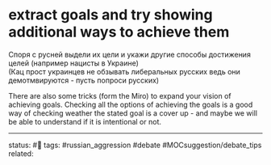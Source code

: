 # extract goals and try showing additional ways to achieve them

Споря с русней выдели их цели и укажи другие способы достижения целей (например нацисты в Украине)  
(Кац прост украинцев не обзывать либеральных русских ведь они демотмвируются - пусть попроси русских)

There are also some tricks (form the Miro) to expand your vision of achieving goals.
Checking all the options of achieving the goals is a good way of checking weather the stated goal is a cover up - and maybe we will be able to understand if it is intentional or not.


---
status: #🌱
tags: #russian_aggression #debate #MOCsuggestion/debate_tips 
related: 
